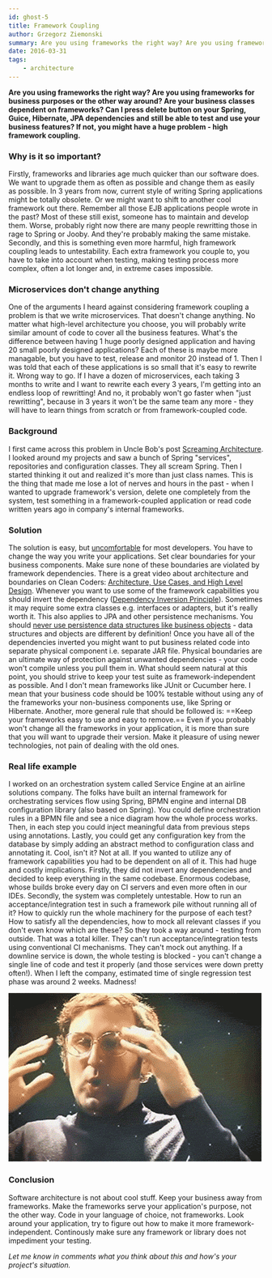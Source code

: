 ```yaml
---
id: ghost-5
title: Framework Coupling
author: Grzegorz Ziemonski
summary: Are you using frameworks the right way? Are you using frameworks for business purposes or the other way around? Are your business classes dependent on frameworks? Can I press delete button on your Spring, Guice, Hibernate, JPA dependencies and still be able to test and use your business features? If not, you might have a huge problem - high framework coupling.
date: 2016-03-31
tags:
    - architecture
---
```

**Are you using frameworks the right way? Are you using frameworks for business purposes or the other way around? Are your business classes dependent on frameworks? Can I press delete button on your Spring, Guice, Hibernate, JPA dependencies and still be able to test and use your business features? If not, you might have a huge problem - high framework coupling.**

### Why is it so important?
Firstly, frameworks and libraries age much quicker than our software does. We want to upgrade them as often as possible and change them as easily as possible. In 3 years from now, current style of writing Spring applications might be totally obsolete. Or we might want to shift to another cool framework out there. Remember all those EJB applications people wrote in the past? Most of these still exist, someone has to maintain and develop them. Worse, probably right now there are many people rewritting those in rage to Spring or Jooby. And they're probably making the same mistake.
Secondly, and this is something even more harmful, high framework coupling leads to untestability. Each extra framework you couple to, you have to take into account when testing, making testing process more complex, often a lot longer and, in extreme cases impossible.

### Microservices don't change anything
One of the arguments I heard against considering framework coupling a problem is that we write microservices. That doesn't change anything. No matter what high-level architecture you choose, you will probably write similar amount of code to cover all the business features. What's the difference between having 1 huge poorly designed application and having 20 small poorly designed applications? Each of these is maybe more managable, but you have to test, release and monitor 20 instead of 1.
Then I was told that each of these applications is so small that it's easy to rewrite it. Wrong way to go. If I have a dozen of microservices, each taking 3 months to write and I want to rewrite each every 3 years, I'm getting into an endless loop of rewritting! And no, it probably won't go faster when "just rewritting", because in 3 years it won't be the same team any more - they will have to learn things from scratch or from framework-coupled code.

### Background
I first came across this problem in Uncle Bob's post [Screaming Architecture](https://blog.8thlight.com/uncle-bob/2011/09/30/Screaming-Architecture.html). I looked around my projects and saw a bunch of Spring "services", repositories and configuration classes. They all scream Spring. Then I started thinking it out and realized it's more than just class names. This is the thing that made me lose a lot of nerves and hours in the past - when I wanted to upgrade framework's version, delete one completely from the system, test something in a framework-coupled application or read code written years ago in company's internal frameworks.

### Solution
The solution is easy, but [uncomfortable](https://blog.8thlight.com/uncle-bob/2011/11/22/Clean-Architecture.html) for most developers. You have to change the way you write your applications.
Set clear boundaries for your business components. Make sure none of these boundaries are violated by framework dependencies. There is a great video about architecture and boundaries on Clean Coders: [Architecture, Use Cases, and High Level Design](https://cleancoders.com/episode/clean-code-episode-7/show).
Whenever you want to use some of the framework capabilities you should invert the dependency ([Dependency Inversion Principle](https://en.wikipedia.org/wiki/Dependency_inversion_principle)). Sometimes it may require some extra classes e.g. interfaces or adapters, but it's really worth it. This also applies to JPA and other persistence mechanisms. You should [never use persistence data structures like business objects](https://sites.google.com/site/unclebobconsultingllc/active-record-vs-objects) - data structures and objects are different by definition!
Once you have all of the dependencies inverted you might want to put business related code into separate physical component i.e. separate JAR file. Physical boundaries are an ultimate way of protection against unwanted dependencies - your code won't compile unless you pull them in.
What should seem natural at this point, you should strive to keep your test suite as framework-independent as possible. And I don't mean frameworks like JUnit or Cucumber here. I mean that your business code should be 100% testable without using any of the frameworks your non-business components use, like Spring or Hibernate.
Another, more general rule that should be followed is: ==Keep your frameworks easy to use and easy to remove.== Even if you probably won't change all the frameworks in your application, it is more than sure that you will want to upgrade their version. Make it pleasure of using newer technologies, not pain of dealing with the old ones.

### Real life example
I worked on an orchestration system called Service Engine at an airline solutions company. The folks have built an internal framework for orchestrating services flow using Spring, BPMN engine and internal DB configuration library (also based on Spring). You could define orchestration rules in a BPMN file and see a nice diagram how the whole process works. Then, in each step you could inject meaningful data from previous steps using annotations. Lastly, you could get any configuration key from the database by simply adding an abstract method to configuration class and annotating it. Cool, isn't it?
Not at all. If you wanted to utilize any of framework capabilities you had to be dependent on all of it. This had huge and costly implications.
Firstly, they did not invert any dependencies and decided to keep everything in the same codebase. Enormous codebase, whose builds broke every day on CI servers and even more often in our IDEs.
Secondly, the system was completely untestable. How to run an acceptance/integration test in such a framework pile without running all of it? How to quickly run the whole machinery for the purpose of each test? How to satisfy all the dependencies, how to mock all relevant classes if you don't even know which are these? So they took a way around - testing from outside. That was a total killer. They can't run acceptance/integration tests using conventional CI mechanisms. They can't mock out anything. If a downline service is down, the whole testing is blocked - you can't change a single line of code and test it properly (and those services were down pretty often!). When I left the company, estimated time of single regression test phase was around 2 weeks. Madness!

![](/img/giphy.gif)

### Conclusion
Software architecture is not about cool stuff. Keep your business away from frameworks. Make the frameworks serve your application's purpose, not the other way. Code in your language of choice, not frameworks. Look around your application, try to figure out how to make it more framework-independent. Continously make sure any framework or library does not impediment your testing.

*Let me know in comments what you think about this and how's your project's situation.*